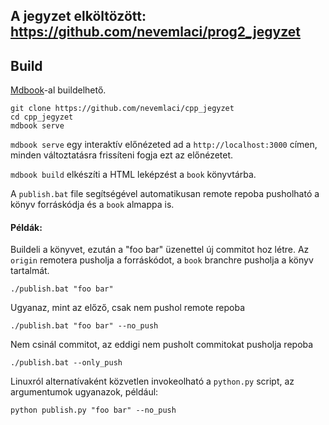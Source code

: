 ## A jegyzet elköltözött: <https://github.com/nevemlaci/prog2_jegyzet>

## Build

[Mdbook](https://github.com/rust-lang/mdBook)-al buildelhető.

```
git clone https://github.com/nevemlaci/cpp_jegyzet
cd cpp_jegyzet
mdbook serve
```

`mdbook serve` egy interaktív előnézeted ad a `http://localhost:3000` címen, minden változtatásra frissíteni fogja ezt az előnézetet.

`mdbook build` elkészíti a HTML leképzést a `book` könyvtárba.

A `publish.bat` file segítségével automatikusan remote repoba pusholható a könyv forráskódja és a `book` almappa is.

#### Példák:

Buildeli a könyvet, ezután a "foo bar" üzenettel új commitot hoz létre. Az `origin` remotera pusholja a forráskódot, a `book` branchre pusholja a könyv tartalmát.
```
./publish.bat "foo bar"
```

Ugyanaz, mint az előző, csak nem pushol remote repoba
```
./publish.bat "foo bar" --no_push
```

Nem csinál commitot, az eddigi nem pusholt commitokat pusholja repoba
```
./publish.bat --only_push
```

Linuxról alternatívaként közvetlen invokeolható a `python.py` script, az argumentumok ugyanazok, például:
```
python publish.py "foo bar" --no_push
```
